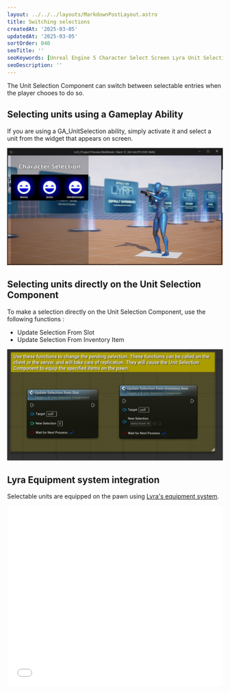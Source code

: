 ```yaml
---
layout: ../../../layouts/MarkdownPostLayout.astro
title: Switching selections
createdAt: '2025-03-05'
updatedAt: '2025-03-05'
sortOrder: 040
seoTitle: ''
seoKeywords: [Unreal Engine 5 Character Select Screen Lyra Unit Selection]
seoDescription: ''
---
```


The Unit Selection Component can switch between selectable entries when the player chooes to do so. 

## Selecting units using a Gameplay Ability

If you are using a <span class="object">GA_UnitSelection</span> ability, simply activate it and select a unit from the widget that appears on screen.

![](../../../assets/lyra-unit-selection/unit-selection-ingame.jpg)

## Selecting units directly on the Unit Selection Component

To make a selection directly on the Unit Selection Component, use the following functions :

* <span class="function">Update Selection From Slot</span>
* <span class="function">Update Selection From Inventory Item</span>

![](../../../assets/lyra-unit-selection/update-selection.jpg)

## Lyra Equipment system integration

Selectable units are equipped on the pawn using [Lyra's equipment system](https://dev.epicgames.com/documentation/en-us/unreal-engine/lyra-inventory-and-equipment-in-unreal-engine).

<embed src="/pdf/lus-execution-flow.pdf" width="100%" height="420px" toolbar=0 frameborder="0" scrolling="no" />

